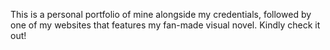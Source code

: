 This is a personal portfolio of mine alongside my credentials, followed by one of my websites that features my fan-made visual novel. Kindly check it out!
